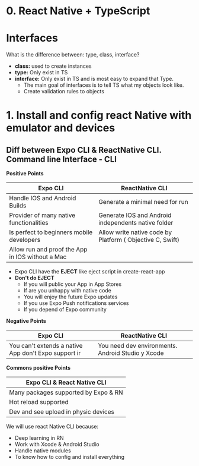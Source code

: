 # 0. React Native + TypeScript

# Interfaces

What is the difference between: type, class, interface?

- **class:** used to create instances
- **type:** Only exist in TS
- **interface:** Only exist in TS and is most easy to expand that Type.
  - The main goal of interfaces is to tell TS what my objects look like.
  - Create validation rules to objects

# 1. Install and config react Native with emulator and devices

## Diff between Expo CLI & ReactNative CLI. Command line Interface - CLI

**Positive Points**

| Expo CLI                                         | ReactNative CLI                                           |
| ------------------------------------------------ | --------------------------------------------------------- |
| Handle IOS and Android Builds                    | Generate a minimal need for run                           |
| Provider of many native functionalities          | Generate IOS and Android independents native folder       |
| Is perfect to beginners mobile developers        | Allow write native code by Platform ( Objective C, Swift) |
| Allow run and proof the App in IOS without a Mac |                                                           |

- Expo CLI have the **EJECT** like eject script in create-react-app
- **Don't do EJECT**
  - If you will public your App in App Stores
  - If are you unhappy with native code
  - You will enjoy the future Expo updates
  - If you use Expo Push notifications services
  - If you depend of Expo community

**Negative Points**

| Expo CLI                                             | ReactNative CLI                                   |
| ---------------------------------------------------- | ------------------------------------------------- |
| You can't extends a native App don't Expo support ir | You need dev environments. Android Studio y Xcode |

**Commons positive Points**

| Expo CLI & React Native CLI          |
| ------------------------------------ |
| Many packages supported by Expo & RN |
| Hot reload supported                 |
| Dev and see upload in physic devices |

We will use react Native CLI because:

- Deep learning in RN
- Work with Xcode & Android Studio
- Handle native modules
- To know how to config and install everything
